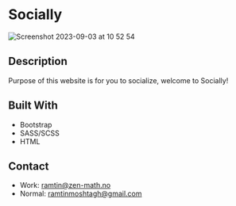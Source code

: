 # Socially


![Screenshot 2023-09-03 at 10 52 54](https://github.com/RamtinMoshtagh/css-frameworks-ca/assets/95631899/8c615206-61a6-49a3-baee-83c14be534b8)



## Description
Purpose of this website is for you to socialize, welcome to Socially!


## Built With
- Bootstrap
- SASS/SCSS
- HTML

## Contact
- Work: ramtin@zen-math.no
- Normal: ramtinmoshtagh@gmail.com
